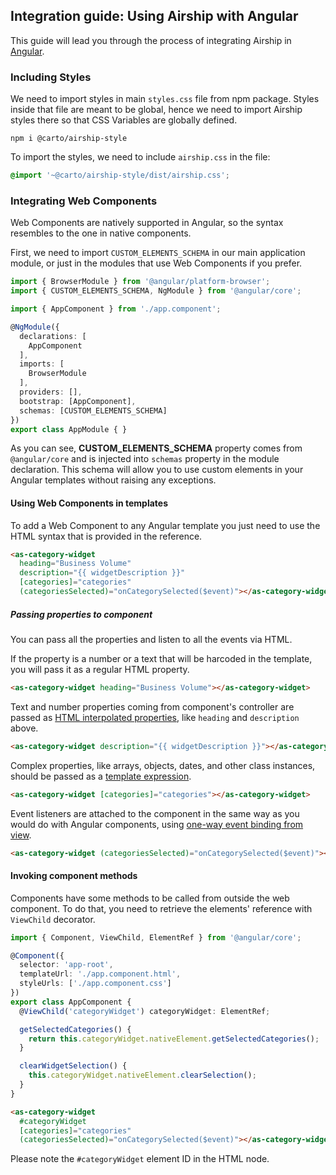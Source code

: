 ## Integration guide: Using Airship with Angular
This guide will lead you through the process of integrating Airship in [Angular](https://angular.io).

### Including Styles
We need to import styles in main `styles.css` file from npm package. Styles inside that file are meant to be global, hence we need to import Airship styles there so that CSS Variables are globally defined.

```
npm i @carto/airship-style
```

To import the styles, we need to include `airship.css` in the file:
```css
@import '~@carto/airship-style/dist/airship.css';
```

### Integrating Web Components
Web Components are natively supported in Angular, so the syntax resembles to the one in native components.

First, we need to import `CUSTOM_ELEMENTS_SCHEMA` in our main application module, or just in the modules that use Web Components if you prefer.

```ts
import { BrowserModule } from '@angular/platform-browser';
import { CUSTOM_ELEMENTS_SCHEMA, NgModule } from '@angular/core';

import { AppComponent } from './app.component';

@NgModule({
  declarations: [
    AppComponent
  ],
  imports: [
    BrowserModule
  ],
  providers: [],
  bootstrap: [AppComponent],
  schemas: [CUSTOM_ELEMENTS_SCHEMA]
})
export class AppModule { }
```

As you can see, **CUSTOM_ELEMENTS_SCHEMA** property comes from `@angular/core` and is injected into `schemas` property in the module declaration. This schema will allow you to use custom elements in your Angular templates without raising any exceptions.

#### Using Web Components in templates
To add a Web Component to any Angular template you just need to use the HTML syntax that is provided in the reference.

```html
<as-category-widget
  heading="Business Volume"
  description="{{ widgetDescription }}"
  [categories]="categories"
  (categoriesSelected)="onCategorySelected($event)"></as-category-widget>
```

##### Passing properties to component
You can pass all the properties and listen to all the events via HTML.

If the property is a number or a text that will be harcoded in the template, you will pass it as a regular HTML property.

```html
<as-category-widget heading="Business Volume"></as-category-widget>
```

Text and number properties coming from component's controller are passed as [HTML interpolated properties](https://angular.io/guide/template-syntax#interpolation----), like `heading` and `description` above.

```html
<as-category-widget description="{{ widgetDescription }}"></as-category-widget>
```

Complex properties, like arrays, objects, dates, and other class instances, should be passed as a [template expression](https://angular.io/guide/template-syntax#template-expressions).

```html
<as-category-widget [categories]="categories"></as-category-widget>
```

Event listeners are attached to the component in the same way as you would do with Angular components, using [one-way event binding from view](https://angular.io/guide/template-syntax#binding-syntax-an-overview).

```html
<as-category-widget (categoriesSelected)="onCategorySelected($event)"></as-category-widget>
```

#### Invoking component methods
Components have some methods to be called from outside the web component. To do that, you need to retrieve the elements' reference with `ViewChild` decorator.

```ts
import { Component, ViewChild, ElementRef } from '@angular/core';

@Component({
  selector: 'app-root',
  templateUrl: './app.component.html',
  styleUrls: ['./app.component.css']
})
export class AppComponent {
  @ViewChild('categoryWidget') categoryWidget: ElementRef;

  getSelectedCategories() {
    return this.categoryWidget.nativeElement.getSelectedCategories();
  }

  clearWidgetSelection() {
    this.categoryWidget.nativeElement.clearSelection();
  }
}
```

```html
<as-category-widget
  #categoryWidget
  [categories]="categories"
  (categoriesSelected)="onCategorySelected($event)"></as-category-widget>
```

Please note the `#categoryWidget` element ID in the HTML node.
